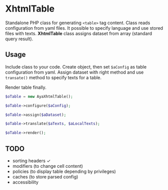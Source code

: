 # XhtmlTable

Standalone PHP class for generating `<table>` tag content. Class reads
configuration from yaml files. It possible to specify language
and use stored files with texts. **XhtmlTable** class assigns dataset
from array (standard query result).

## Usage

Include class to your code. Create object, then set `$aConfig` as table
configuration from yaml. Assign dataset with right method and use `transate()`
method to specify texts for a table.

Render table finally.

```php
$oTable = new AyaXhtmlTable();

$oTable->configure($aConfig);

$oTable->assign($aDataset);

$oTable->translate($aTexts, $aLocalTexts);

$oTable->render();
```

## TODO

* sorting headers ✓
* modifiers (to change cell content)
* policies (to display table depending by privileges)
* caches (to store parsed config)
* accessibility

